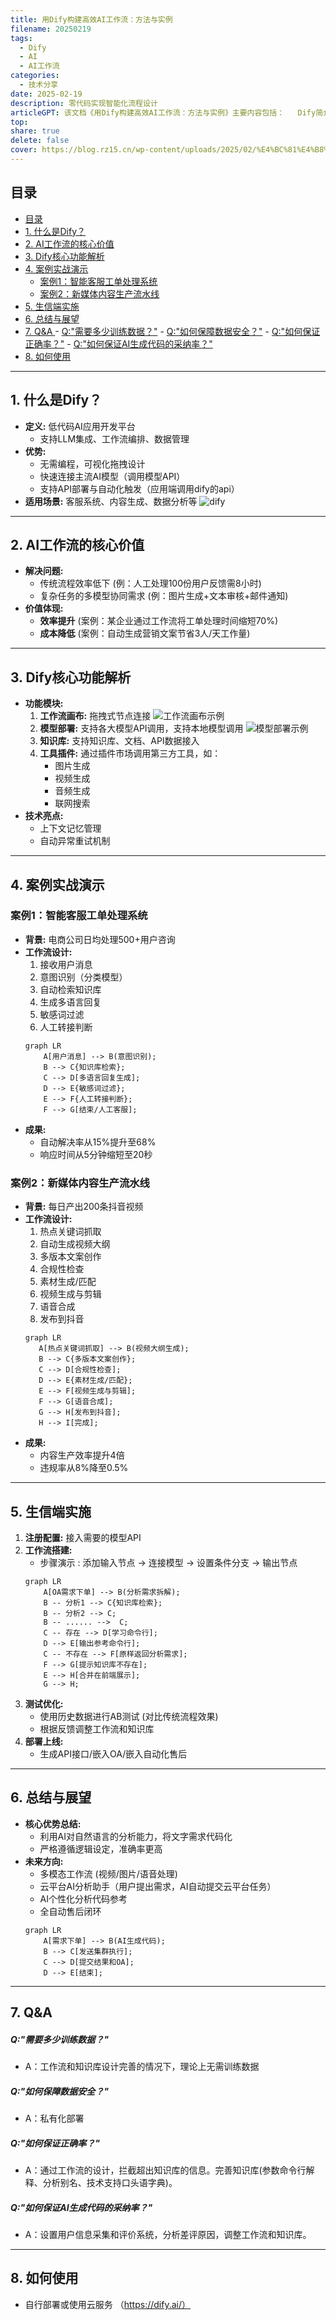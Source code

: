 ```yaml
---  
title: 用Dify构建高效AI工作流：方法与实例
filename: 20250219  
tags:  
  - Dify  
  - AI
  - AI工作流
categories:  
  - 技术分享  
date: 2025-02-19
description: 零代码实现智能化流程设计
articleGPT: 该文档《用Dify构建高效AI工作流：方法与实例》主要内容包括：   Dify简介：介绍Dify是什么。   AI工作流的核心价值：阐述AI工作流的价值。   Dify核心功能解析：详细解析Dify的核心功能。   案例实战演示：通过两个案例（智能客服工单处理系统和新媒体内容生产流水线）展示Dify的实际应用。   生信端实施：介绍在生信端的实施方法。   总结与展望：对全文进行总结并展望未来。   Q&A：解答常见问题，如训练数据需求、数据安全保障、正确率和AI生成代码的采纳率等。   使用指南：提供如何使用Dify的指导。
top:   
share: true  
delete: false  
cover: https://blog.rz15.cn/wp-content/uploads/2025/02/%E4%BC%81%E4%B8%9A%E5%BE%AE%E4%BF%A1%E6%88%AA%E5%9B%BE_17399365173678.png
---  
```


## 目录

- [目录](#目录)
- [1. 什么是Dify？ ](#1-什么是dify-)
- [2. AI工作流的核心价值 ](#2-ai工作流的核心价值-)
- [3. Dify核心功能解析 ](#3-dify核心功能解析-)
- [4. 案例实战演示 ](#4-案例实战演示-)
  - [案例1：智能客服工单处理系统 ](#案例1智能客服工单处理系统-)
  - [案例2：新媒体内容生产流水线 ](#案例2新媒体内容生产流水线-)
- [5. 生信端实施 ](#5-生信端实施-)
- [6. 总结与展望 ](#6-总结与展望-)
- [7. Q\&A ](#7-qa-)
      - [Q:"需要多少训练数据？"](#q需要多少训练数据)
      - [Q:"如何保障数据安全？"](#q如何保障数据安全)
      - [Q:"如何保证正确率？"](#q如何保证正确率)
      - [Q:"如何保证AI生成代码的采纳率？"](#q如何保证ai生成代码的采纳率)
- [8. 如何使用 ](#8-如何使用-)

---

## 1. 什么是Dify？ <a name="什么是dify"></a>

- **定义:** 低代码AI应用开发平台
    - 支持LLM集成、工作流编排、数据管理
- **优势:**
    - 无需编程，可视化拖拽设计
    - 快速连接主流AI模型（调用模型API）
    - 支持API部署与自动化触发（应用端调用dify的api）
- **适用场景:** 客服系统、内容生成、数据分析等
![dify](https://blog.rz15.cn/wp-content/uploads/2025/02/企业微信截图_17399332581420.png)

---

## 2. AI工作流的核心价值 <a name="ai工作流的核心价值"></a>

- **解决问题:**
    - 传统流程效率低下 (例：人工处理100份用户反馈需8小时)
    - 复杂任务的多模型协同需求 (例：图片生成+文本审核+邮件通知)
- **价值体现:**
    - **效率提升** (案例：某企业通过工作流将工单处理时间缩短70%)
    - **成本降低** (案例：自动生成营销文案节省3人/天工作量)

---

## 3. Dify核心功能解析 <a name="dify核心功能解析"></a>

- **功能模块:**
    1. **工作流画布:** 拖拽式节点连接
    ![工作流画布示例](https://blog.rz15.cn/wp-content/uploads/2025/02/微信图片_20250219100755.png)
    2. **模型部署:** 支持各大模型API调用，支持本地模型调用
    ![模型部署示例](https://blog.rz15.cn/wp-content/uploads/2025/02/微信图片_20250219101928.png)
    3. **知识库:** 支持知识库、文档、API数据接入
    4. **工具插件:** 通过插件市场调用第三方工具，如：
        - 图片生成
        - 视频生成
        - 音频生成
        - 联网搜索
- **技术亮点:**
    - 上下文记忆管理
    - 自动异常重试机制

---

## 4. 案例实战演示 <a name="案例实战演示"></a>

### 案例1：智能客服工单处理系统 <a name="案例1智能客服工单处理系统"></a>

- **背景:** 电商公司日均处理500+用户咨询
- **工作流设计:**
    1. 接收用户消息
    2. 意图识别（分类模型）
    3. 自动检索知识库
    4. 生成多语言回复
    5. 敏感词过滤
    6. 人工转接判断
  ```mermaid
  graph LR
      A[用户消息] --> B(意图识别);
      B --> C{知识库检索};
      C --> D[多语言回复生成];
      D --> E{敏感词过滤};
      E --> F{人工转接判断};
      F --> G[结束/人工客服];
  ```
- **成果:**
    - 自动解决率从15%提升至68%
    - 响应时间从5分钟缩短至20秒

### 案例2：新媒体内容生产流水线 <a name="案例2新媒体内容生产流水线"></a>

- **背景:** 每日产出200条抖音视频
- **工作流设计:**
    1. 热点关键词抓取
    2. 自动生成视频大纲
    3. 多版本文案创作
    4. 合规性检查
    5. 素材生成/匹配
    6. 视频生成与剪辑
    7. 语音合成
    8. 发布到抖音
   ```mermaid
  graph LR
      A[热点关键词抓取] --> B(视频大纲生成);
      B --> C{多版本文案创作};
      C --> D[合规性检查];
      D --> E{素材生成/匹配};
      E --> F[视频生成与剪辑];
      F --> G[语音合成];
      G --> H[发布到抖音];
      H --> I[完成];
  ```
- **成果:**
    - 内容生产效率提升4倍
    - 违规率从8%降至0.5%

---

## 5. 生信端实施 <a name="生信端实施"></a>

1. **注册配置:** 接入需要的模型API
2. **工作流搭建:**
    - 步骤演示 : 添加输入节点 -> 连接模型 -> 设置条件分支 -> 输出节点
    ```mermaid
    graph LR
        A[OA需求下单] --> B(分析需求拆解);
        B -- 分析1 --> C{知识库检索};
        B -- 分析2 --> C;
        B -- ...... -->  C;
        C -- 存在 --> D[学习命令行];
        D --> E[输出参考命令行];
        C -- 不存在 --> F[原样返回分析需求];
        F --> G[提示知识库不存在];
        E --> H[合并在前端展示];
        G --> H;
    ```
3. **测试优化:**
    - 使用历史数据进行AB测试 (对比传统流程效果)
    - 根据反馈调整工作流和知识库
4. **部署上线:**
    - 生成API接口/嵌入OA/嵌入自动化售后

---

## 6. 总结与展望 <a name="总结与展望"></a>

- **核心优势总结:**
    - 利用AI对自然语言的分析能力，将文字需求代码化
    - 严格遵循逻辑设定，准确率更高
- **未来方向:**
    - 多模态工作流 (视频/图片/语音处理)
    - 云平台AI分析助手（用户提出需求，AI自动提交云平台任务）
    - AI个性化分析代码参考
    - 全自动售后闭环
    ```mermaid
    graph LR
        A[需求下单] --> B(AI生成代码);
        B --> C[发送集群执行];
        C --> D[提交结果和OA];
        D --> E[结束];
    ```

---

## 7. Q&A <a name="qa"></a>

##### Q:"需要多少训练数据？" 
- A：工作流和知识库设计完善的情况下，理论上无需训练数据
##### Q:"如何保障数据安全？" 
- A：私有化部署
##### Q:"如何保证正确率？" 
- A：通过工作流的设计，拦截超出知识库的信息。完善知识库(参数命令行解释、分析别名、技术支持口头语字典)。
##### Q:"如何保证AI生成代码的采纳率？" 
- A：设置用户信息采集和评价系统，分析差评原因，调整工作流和知识库。

---

## 8. 如何使用 <a name="尾页"></a>

- 自行部署或使用云服务 （https://dify.ai/）
